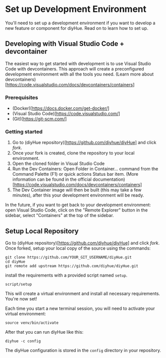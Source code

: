 # Set up Development Environment

You'll need to set up a development environment if you want to develop a new feature or component
for diyHue. Read on to learn how to set up.

## Developing with Visual Studio Code + devcontainer

The easiest way to get started with development is to use Visual Studio Code with devcontainers.
This approach will create a preconfigured development environment with all the tools you need.
(Learn more about devcontainers)[https://code.visualstudio.com/docs/devcontainers/containers]

### Prerequisites

* (Docker)[https://docs.docker.com/get-docker/]
* (Visual Studio Code)[https://code.visualstudio.com/]
* (Git)[https://git-scm.com/]

### Getting started

1. Go to (diyHue repository)[https://github.com/diyhue/diyHue] and click _fork_.
2. Once your fork is created, clone the repository to your local environment.
3. Open the cloned folder in Visual Studio Code
4. Run the Dev Containers: Open Folder in Container... command from the Command Palette (F1) or
   quick actions Status bar item.
   (More information can be found in the official documentation)[https://code.visualstudio.com/docs/devcontainers/containers]
5. The Dev Container image will then be built (this may take a few minutes), after this your
   development environment will be ready.

In the future, if you want to get back to your development environment: open Visual Studio Code,
click on the "Remote Explorer" button in the sidebar, select "Containers" at the top of the sidebar.

## Setup Local Repository

 Go to (diyHue repository)[https://github.com/diyhue/diyHue] and click _fork_. Once forked, setup
 your local copy of the source using the commands:

 ```
 git clone https://github.com/YOUR_GIT_USERNAME/diyHue.git
 cd diyHue
 git remote add upstream https://github.com/diyhue/diyHue.git
 ```

 install the requirements with a provided script named `setup`.

 ```
 script/setup
 ```

 This will create a virtual environment and install all necessary requirements. You're now set!

 Each time you start a new terminal session, you will need to activate your virtual environment:

 ```
 source venv/bin/activate
 ```

 After that you can run diyHue like this:

```
diyhue -c config
```

The diyHue configuration is stored in the `config` directory in your repository.

